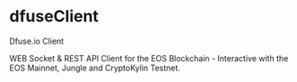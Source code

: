 # dfuseClient
Dfuse.io Client

WEB Socket & REST API Client for the EOS Blockchain - Interactive with the EOS Mainnet, Jungle and CryptoKylin Testnet.